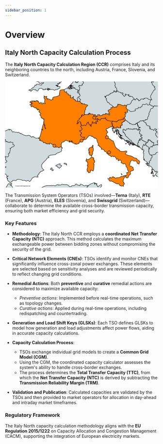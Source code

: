 ```yaml
---
sidebar_position: 1
---
```

# Overview

## Italy North Capacity Calculation Process

The **Italy North Capacity Calculation Region (CCR)** comprises Italy and its neighboring countries to the north, including Austria, France, Slovenia, and Switzerland.

![IN CCR](/img/CSE.png)

The Transmission System Operators (TSOs) involved—**Terna** (Italy), **RTE** (France), **APG** (Austria), **ELES** (Slovenia), and **Swissgrid** (Switzerland)—collaborate to determine the available cross-border transmission capacity, ensuring both market efficiency and grid security.

### Key Features

- **Methodology**: The Italy North CCR employs a **coordinated Net Transfer Capacity (NTC)** approach. This method calculates the maximum exchangeable power between bidding zones without compromising the security of the grid.

- **Critical Network Elements (CNEs)**: TSOs identify and monitor CNEs that significantly influence cross-zonal power exchanges. These elements are selected based on sensitivity analyses and are reviewed periodically to reflect changing grid conditions.

- **Remedial Actions**: Both **preventive** and **curative** remedial actions are considered to maximize available capacity:
    - *Preventive actions*: Implemented before real-time operations, such as topology changes.
    - *Curative actions*: Applied during real-time operations, including redispatching and countertrading.

- **Generation and Load Shift Keys (GLSKs)**: Each TSO defines GLSKs to model how generation and load adjustments affect power flows, aiding in accurate capacity calculations.

- **Capacity Calculation Process**:
    - TSOs exchange individual grid models to create a **Common Grid Model (CGM)**.
    - Using the CGM, the coordinated capacity calculator assesses the system's ability to handle cross-border exchanges.
    - The process determines the **Total Transfer Capacity (TTC)**, from which the **Net Transfer Capacity (NTC)** is derived by subtracting the **Transmission Reliability Margin (TRM)**.

- **Validation and Publication**: Calculated capacities are validated by the TSOs and then provided to market operators for allocation in day-ahead and intraday market timeframes.

### Regulatory Framework

The Italy North capacity calculation methodology aligns with the **EU Regulation 2015/1222** on Capacity Allocation and Congestion Management (CACM), supporting the integration of European electricity markets.

